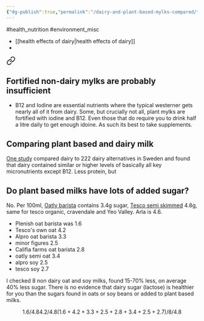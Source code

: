 ```yaml
---
{"dg-publish":true,"permalink":"/dairy-and-plant-based-mylks-compared/","created":"2025-10-23T17:42:47.290+01:00","updated":"2025-10-23T18:06:08.706+01:00"}
---
```


#health_nutrition #environment_misc 

- [[health effects of dairy\|health effects of dairy]]
- 
<div class="transclusion internal-embed is-loaded"><a class="markdown-embed-link" href="/health-risks-of-veggie-veganism/#fortified-non-dairy-mylks-are-probably-insufficient" aria-label="Open link"><svg xmlns="http://www.w3.org/2000/svg" width="24" height="24" viewBox="0 0 24 24" fill="none" stroke="currentColor" stroke-width="2" stroke-linecap="round" stroke-linejoin="round" class="svg-icon lucide-link"><path d="M10 13a5 5 0 0 0 7.54.54l3-3a5 5 0 0 0-7.07-7.07l-1.72 1.71"></path><path d="M14 11a5 5 0 0 0-7.54-.54l-3 3a5 5 0 0 0 7.07 7.07l1.71-1.71"></path></svg></a><div class="markdown-embed">



## Fortified non-dairy mylks are probably insufficient
- B12 and Iodine are essential nutrients where the typical westerner gets nearly all of it from dairy. Some, but crucially not all, plant mylks are fortified with iodine and B12. Even those that do require you to drink half a litre daily to get enough idoine. As such its best to take supplements.

</div></div>

## Comparing plant based and dairy milk
[One study](https://www.sciencedirect.com/science/article/pii/S2665927124000388) compared dairy to 222 dairy alternatives in Sweden and found that dairy contained similar or higher levels of basically all key micronutrients except B12. Less protein, but 

## Do plant based milks have lots of added sugar?
No. Per 100ml, [Oatly barista](https://www.oatly.com/en-gb/products/oat-drink/oat-drink-barista-edition-1l) contains 3.4g sugar, [Tesco semi skimmed](https://www.tesco.com/groceries/en-GB/products/252207537) 4.8g, same for tesco organic, cravendale and Yeo Valley. Arla is 4.6. 

- Plenish oat barista was 1.6
- Tesco's own oat 4.2
- Alpro oat barista 3.3
- minor figures 2.5
- Califia farms oat barista 2.8
- oatly semi oat 3.4
- alpro soy 2.5
- tesco soy 2.7

I checked 8 non dairy oat and soy milks, found 15-70% less, on average 40% less sugar. There is no evidence that dairy sugar (lactose) is healthier for you than the sugars found in oats or soy beans or added to plant based milks.
```math
1.6/4.8
4.2/4.8
(1.6+4.2+3.3+2.5+2.8+3.4+2.5+2.7)/8/4.8
```